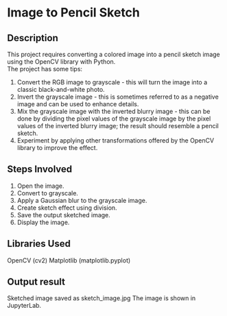 # Image to Pencil Sketch
## Description
This project requires converting a colored image into a pencil sketch image using the OpenCV library with Python.<br>
The project has some tips:
1. Convert the RGB image to grayscale - this will turn the image into a classic black-and-white photo.
2. Invert the grayscale image - this is sometimes referred to as a negative image and can be used to enhance details.
3. Mix the grayscale image with the inverted blurry image - this can be done by dividing the pixel values of the grayscale image by the pixel values of the inverted blurry image; the result should resemble a pencil sketch.
4. Experiment by applying other transformations offered by the OpenCV library to improve the effect.
## Steps Involved
1. Open the image.
2. Convert to grayscale.
3. Apply a Gaussian blur to the grayscale image.
4. Create sketch effect using division.
5. Save the output sketched image.
6. Display the image.
## Libraries Used
OpenCV (cv2)
Matplotlib (matplotlib.pyplot)
## Output result
Sketched image saved as sketch_image.jpg
The image is shown in JupyterLab.
